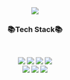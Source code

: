 <div align="center">
  <img align="center" src="https://capsule-render.vercel.app/api?type=waving&color=auto&height=250&section=header&text=WOOJIN&fontSize=90" />
</div>



   


<h3 align="center"> 📚Tech Stack📚 </h3>
<br>
<p align="center">
  <img src="https://img.shields.io/badge/HTML5-E34F26?style=flat-square&logo=JavaScript&logoColor=white"/>
  <img src="https://img.shields.io/badge/CSS3-1572B6?style=flat-square&logo=css3&logoColor=white"/>
  <img src="https://img.shields.io/badge/JavaScript-F7DF1E?style=flat-square&logo=JavaScript&logoColor=white"/>
  <img src="https://img.shields.io/badge/Python-3766AB?style=flat-square&logo=Python&logoColor=white"/>
  <br/>
  <img src="https://img.shields.io/badge/React-61DAFB?style=flat-square&logo=React&logoColor=white"/>
  <img src="https://img.shields.io/badge/styled%20components-DB7093?style=flat-square&logo=styled-components&logoColor=white"/>
  <img src="https://img.shields.io/badge/Git-F05032?style=flat-square&logo=Git&logoColor=white"/></a>
<p>
